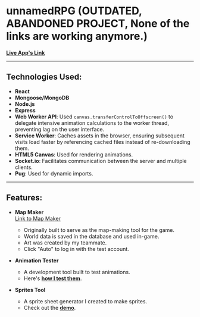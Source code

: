 # unnamedRPG (OUTDATED, ABANDONED PROJECT, None of the links are working anymore.)

**[Live App's Link](https://unnamed-rpg.herokuapp.com/ "An online RPG that is unnamed. :D")**  


---

## Technologies Used:

- **React**
- **Mongoose/MongoDB**
- **Node.js**
- **Express**
- **Web Worker API**: Used `canvas.transferControlToOffscreen()` to delegate intensive animation calculations to the worker thread, preventing lag on the user interface.
- **Service Worker**: Caches assets in the browser, ensuring subsequent visits load faster by referencing cached files instead of re-downloading them.
- **HTML5 Canvas**: Used for rendering animations.
- **Socket.io**: Facilitates communication between the server and multiple clients.
- **Pug**: Used for dynamic imports.

---

## Features:

- **Map Maker**  
  [Link to Map Maker](https://unnamed-rpg.herokuapp.com/mapmaker)  
  - Originally built to serve as the map-making tool for the game.
  - World data is saved in the database and used in-game.
  - Art was created by my teammate.
  - Click "Auto" to log in with the test account.

- **Animation Tester**  
  - A development tool built to test animations.  
  - Here's **[how I test them](https://www.youtube.com/watch?v=Qa5rHBS0rtc&t=4s)**.

- **Sprites Tool**  
  - A sprite sheet generator I created to make sprites.  
  - Check out the **[demo](https://www.youtube.com/watch?v=zS5dc3_CD6s)**.
